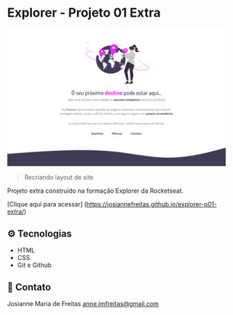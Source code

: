 # Explorer - Projeto 01 Extra

![preview](./.github/preview.png)

> Recriando layout de site

Projeto extra construído na formação Explorer da Rocketseat.

[Clique aqui para acessar] (https://josiannefreitas.github.io/explorer-p01-extra/)

## ⚙ Tecnologias

- HTML
- CSS
- Git e Github

## 📧 Contato

Josianne Maria de Freitas
anne.jmfreitas@gmail.com

